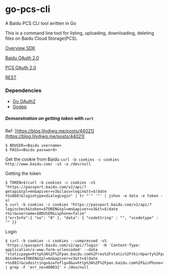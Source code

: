 # go-pcs-cli
A Baidu PCS CLI tool written in Go

This is a command line tool for listing, uploading, downloading, deleting files on Baidu Cloud Storage(PCS).

[Overview SDK](http://developer.baidu.com/wiki/index.php?title=docs/pcs)

[Baidu OAuth 2.0](http://developer.baidu.com/wiki/index.php?title=docs/oauth)

[PCS OAuth 2.0](http://developer.baidu.com/wiki/index.php?title=docs/pcs/guide/token_authorize)

[REST](http://developer.baidu.com/wiki/index.php?title=docs/pcs/rest/file_data_apis_list)

### Dependencies
* [Go OAuth2](https://github.com/golang/oauth2)
* [Godep](https://github.com/tools/godep)


##### Demonstration on getting token with `curl`
Ref: [https://blog.lilydjwg.me/posts/44021](https://blog.lilydjwg.me/posts/44021)
```
$ BDUSER=<Baidu username>
$ PASS=<Baidu password>
```

Get the cookie from Baidu
`curl -b cookies -c cookies http://www.baidu.com/ -sS -o /dev/null`

Getting the token
```
$ TOKEN=$(curl -b cookies -c cookies -sS "https://passport.baidu.com/v2/api/?getapi&tpl=mn&apiver=v3&class=login&tt=$(date +%s860)&logintype=dialogLogin" | tr "'" '"' | jshon -e data -e token -u)
$ curl -b cookies -c cookies "https://passport.baidu.com/v2/api/?logincheck&token=$TOKEN&tpl=mn&apiver=v3&tt=$(date +%s)&username=$BDUSER&isphone=false"
{"errInfo":{ "no": "0" }, "data": { "codeString" : "", "vcodetype" : "" }}
```

Login
```
$ curl -b cookies -c cookies --compressed -sS 'https://passport.baidu.com/v2/api/?login' -H 'Content-Type: application/x-www-form-urlencoded' --data "staticpage=http%3A%2F%2Fpan.baidu.com%2Fres%2Fstatic%2Fthirdparty%2Fpass_v3_jump.html&charset=utf-8&token=$TOKEN&tpl=mn&apiver=v3&tt=$(date +%s083)&codestring=&safeflg=0&u=http%3A%2F%2Fpan.baidu.com%2F&isPhone=false&quick_user=0&logintype=basicLogin&username=$BDUSER&password=$PASS&verifycode=&mem_pass=on&ppui_logintime=57495&callback=parent.bd__pcbs__ax1ysj" | grep -F 'err_no=400032' > /dev/null
```

